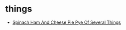 # things

 * [Spinach Ham And Cheese Pie Pye Of Several Things](index/s/spinach-ham-and-cheese-pie-pye-of-several-things-104247.json)
